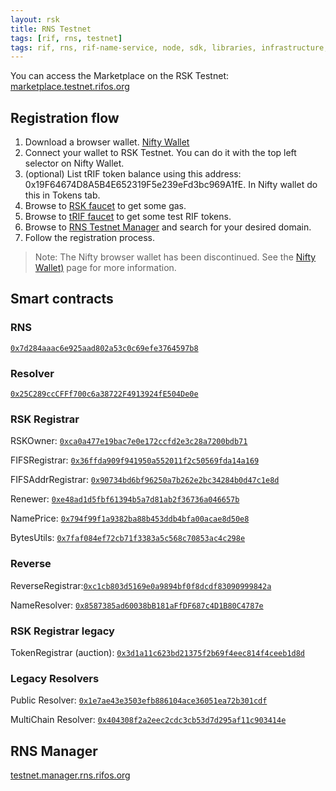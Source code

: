 ```yaml
---
layout: rsk
title: RNS Testnet
tags: [rif, rns, testnet]
tags: rif, rns, rif-name-service, node, sdk, libraries, infrastructure, protocols, mvp, design, rbtc, defi, decentralized, quick-start, guides, tutorial, networks, dapps, tools, rsk, ethereum, smart-contracts, install, get-started, how-to, mainnet, testnet, contracts, wallets, web3, crypto
---
```


You can access the Marketplace on the RSK Testnet: [marketplace.testnet.rifos.org](https://marketplace.testnet.rifos.org/)

## Registration flow

1. Download a browser wallet. [Nifty Wallet](https://chrome.google.com/webstore/detail/nifty-wallet/jbdaocneiiinmjbjlgalhcelgbejmnid)
2. Connect your wallet to RSK Testnet. You can do it with the top left selector on Nifty Wallet.
3. (optional) List tRIF token balance using this address: 0x19F64674D8A5B4E652319F5e239eFd3bc969A1fE. In Nifty wallet do this in Tokens tab.
4. Browse to [RSK faucet](https://faucet.testnet.rsk.co) to get some gas.
5. Browse to [tRIF faucet](https://faucet.rifos.org) to get some test RIF tokens.
6. Browse to [RNS Testnet Manager](https://testnet.manager.rns.rifos.org) and search for your desired domain.
7. Follow the registration process.

> Note: The Nifty browser wallet has been discontinued. See the [Nifty Wallet)](https://developers.rsk.co/wallet/use/nifty) page for more information.

## Smart contracts

### RNS

[`0x7d284aaac6e925aad802a53c0c69efe3764597b8`](https://explorer.testnet.rsk.co/address/0x7d284aaac6e925aad802a53c0c69efe3764597b8)

### Resolver

[`0x25C289ccCFFf700c6a38722F4913924fE504De0e`](https://explorer.testnet.rsk.co/address/0x25c289cccfff700c6a38722f4913924fe504de0e)

### RSK Registrar

RSKOwner: [`0xca0a477e19bac7e0e172ccfd2e3c28a7200bdb71`](https://explorer.testnet.rsk.co/address/0xca0a477e19bac7e0e172ccfd2e3c28a7200bdb71)

FIFSRegistrar: [`0x36ffda909f941950a552011f2c50569fda14a169`](https://explorer.testnet.rsk.co/address/0x36ffda909f941950a552011f2c50569fda14a169)

FIFSAddrRegistrar: [`0x90734bd6bf96250a7b262e2bc34284b0d47c1e8d`](https://explorer.testnet.rsk.co/address/0x90734bd6bf96250a7b262e2bc34284b0d47c1e8d)

Renewer: [`0xe48ad1d5fbf61394b5a7d81ab2f36736a046657b`](https://explorer.testnet.rsk.co/address/0xe48ad1d5fbf61394b5a7d81ab2f36736a046657b)

NamePrice: [`0x794f99f1a9382ba88b453ddb4bfa00acae8d50e8`](https://explorer.testnet.rsk.co/address/0x794f99f1a9382ba88b453ddb4bfa00acae8d50e8)

BytesUtils: [`0x7faf084ef72cb71f3383a5c568c70853ac4c298e`](https://explorer.testnet.rsk.co/address/0x7faf084ef72cb71f3383a5c568c70853ac4c298e)

### Reverse

ReverseRegistrar:[`0xc1cb803d5169e0a9894bf0f8dcdf83090999842a`](https://explorer.testnet.rsk.co/address/0xc1cb803d5169e0a9894bf0f8dcdf83090999842a)

NameResolver: [`0x8587385ad60038bB181aFfDF687c4D1B80C4787e`](https://explorer.testnet.rsk.co/address/0x8587385ad60038bB181aFfDF687c4D1B80C4787e)

### RSK Registrar legacy

TokenRegistrar (auction): [`0x3d1a11c623bd21375f2b69f4eec814f4ceeb1d8d`](https://explorer.testnet.rsk.co/address/0x3d1a11c623bd21375f2b69f4eec814f4ceeb1d8d)

### Legacy Resolvers

Public Resolver: [`0x1e7ae43e3503efb886104ace36051ea72b301cdf`](https://explorer.testnet.rsk.co/address/0x1e7ae43e3503efb886104ace36051ea72b301cdf)

MultiChain Resolver: [`0x404308f2a2eec2cdc3cb53d7d295af11c903414e`](https://explorer.testnet.rsk.co/address/0x404308f2a2eec2cdc3cb53d7d295af11c903414e)

## RNS Manager

[testnet.manager.rns.rifos.org](https://testnet.manager.rns.rifos.org/)
